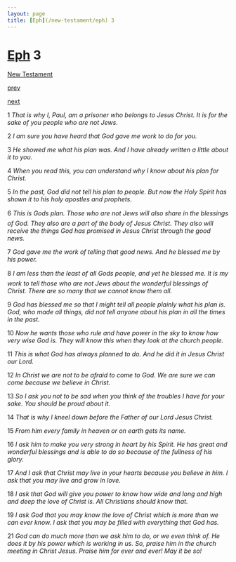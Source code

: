```yaml
---
layout: page
title: [Eph](/new-testament/eph) 3
---
```


# [Eph](/new-testament/eph) 3

[New Testament](/new-testament)


[prev](/new-testament/eph/eph-2.html)


[next](/new-testament/eph/eph-4.html)

1 _That is why I, Paul, am a prisoner who belongs to Jesus Christ. It is for the sake of you people who are not Jews._

2 _I am sure you have heard that God gave me work to do for you._

3 _He showed me what his plan was. And I have already written a little about it to you._

4 _When you read this, you can understand why I know about his plan for Christ._

5 _In the past, God did not tell his plan to people. But now the Holy Spirit has shown it to his holy apostles and prophets._

6 _This is Gods plan. Those who are not Jews will also share in the blessings of God. They also are a part of the body of Jesus Christ. They also will receive the things God has promised in Jesus Christ through the good news._

7 _God gave me the work of telling that good news. And he blessed me by his power._

8 _I am less than the least of all Gods people, and yet he blessed me. It is my work to tell those who are not Jews about the wonderful blessings of Christ. There are so many that we cannot know them all._

9 _God has blessed me so that I might tell all people plainly what his plan is. God, who made all things, did not tell anyone about his plan in all the times in the past._

10 _Now he wants those who rule and have power in the sky to know how very wise God is.  They will know this when they look at the church people._

11 _This is what God has always planned to do. And he did it in Jesus Christ our Lord._

12 _In Christ we are not to be afraid to come to God. We are sure we can come because we believe in Christ._

13 _So I ask you not to be sad when you think of the troubles I have for your sake. You should be proud about it._

14 _That is why I kneel down before the Father of our Lord Jesus Christ._

15 _From him every family in heaven or on earth gets its name._

16 _I ask him to make you very strong in heart by his Spirit. He has great and wonderful blessings and is able to do so because of the fullness of his glory._

17 _And I ask that Christ may live in your hearts because you believe in him. I ask that you may live and grow in love._

18 _I ask that God will give you power to know how wide and long and high and deep the love of Christ is. All Christians should know that._

19 _I ask God that you may know the love of Christ which is more than we can ever know. I ask that you may be filled with everything that God has._

21 _God can do much more than we ask him to do, or we even think of. He does it by his power which is working in us. So, praise him in the church meeting in Christ Jesus.  Praise him for ever and ever! May it be so!_

